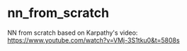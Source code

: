 # nn_from_scratch
NN from scratch based on Karpathy's video: https://www.youtube.com/watch?v=VMj-3S1tku0&t=5808s
